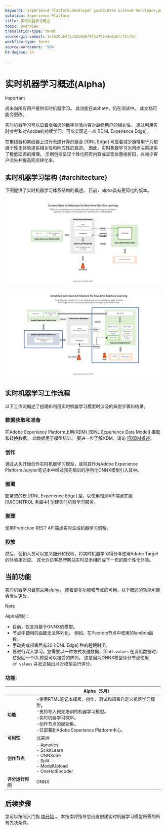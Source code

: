 ```yaml
---
keywords: Experience Platform;developer guide;Data Science Workspace;popular topics;Real time machine learning;
solution: Experience Platform
title: 实时机器学习概述
topic: Overview
translation-type: tm+mt
source-git-commit: 1e5526b54f3c52b669f9f6a792eda0abfc711fdd
workflow-type: tm+mt
source-wordcount: '504'
ht-degree: 1%

---
```



# 实时机器学习概述(Alpha)

>[!IMPORTANT]
>尚未向所有用户提供实时机器学习。 此功能在alpha中，仍在测试中。 此文档可能会更改。

实时机器学习可以显着增强您的数字体验内容对最终用户的相关性。 通过利用实时参考和对Adobe的持续学习，可以实现这一点 [!DNL Experience Edge]。

在集线器和集线器上进行无缝计算的组合 [!DNL Edge] 可显着减少通常用于为超级个性化体验提供相关性和响应性的延迟。 因此，实时机器学习为同步决策提供了极低延迟的推理。 示例包括呈现个性化网页内容或呈现优惠或折扣，以减少客户流失并提高网店转化率。

## 实时机器学习架构 {#architecture}

下图提供了实时机器学习体系结构的概述。 目前，alpha具有更简化的版本。

![α拱](../images/rtml/alpha-arch.png)

![简化的概述](../images/rtml/end-to-end-arch.png)

## 实时机器学习工作流程

以下工作流概述了创建和利用实时机器学习模型时涉及的典型步骤和结果。

### 数据获取和准备

在Adobe Experience Platform上用(XDM) [!DNL Experience Data Model] 摄取和转换数据。 此数据用于模型培训。 要进一步了解XDM，请访 [问XDM概述](../../xdm/home.md)。

### 创作

通过从头开始创作实时机器学习模型，或将其作为Adobe Experience PlatformJupyter笔记本中经过预先培训的序列化ONNX模型引入其中。

### 部署

部署您的模 [!DNL Experience Edge] 型，以使用预测API端点在服 [!UICONTROL 务库中] 创建实时机器学习服务。

### 推理

使用Prediction REST API端点实时生成机器学习洞察。

### 投放

然后，营销人员可以定义细分和规则，将实时机器学习得分与使用Adobe Target的体验相对应。 这允许访客品牌网站实时显示相同或下一页的超个性化体验。

## 当前功能

实时机器学习目前采用alpha。 随着更多功能和节点的可用，以下概述的功能可能会发生更改。

>[!NOTE]
> Alpha限制：
> - 目前，仅支持基于ONNX的模型。
> - 节点中使用的函数无法序列化。 例如，在Pacnots节点中使用的lambda函数。
> - 手动完成部署后有20 [!DNL Edge] 秒的睡眠时间。
> - 要进行深入学习，您需要以一种方式发送数据，即 `df.values` 在调用数据时，它返回一个DL模型可以接受的阵列。 这是因为ONNX模型评分节点使用 `df.values` 并发送输出以对模型进行评分。



### 功能:

|  | Alpha（5月） |
| --- | --- |
| **功能** | -使用RTML笔记本模板，创作、测试和部署自定义机器学习模型。 <br> -支持导入预先培训的机器学习模型。 <br> -实时机器学习SDK。 <br> -创作节点的起始集。 <br> -已部署到Adobe Experience Platform中心。 |
| **可用性** | 北美洲 |
| **创作节点** | - Apnotics <br> - ScikitLearn <br> - ONNXode <br> - Split <br> - ModelUpload <br> - OneHotEncoder |
| **评分运行时间** | ONNX |

## 后续步骤

您可以按照入门指 [南开始](./getting-started.md) 。 本指南将指导您设置创建实时机器学习模型所需的所有先决条件。

